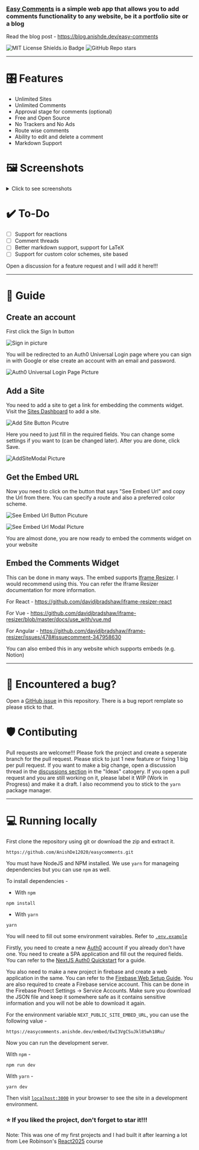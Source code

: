 ### [Easy Comments](https://easycomments.anishde.dev) is a simple web app that allows you to add comments functionality to any website, be it a portfolio site or a blog

Read the blog post - https://blog.anishde.dev/easy-comments

![MIT License Shields.io Badge](https://img.shields.io/badge/License-MIT-yellow.svg)
![GitHub Repo stars](https://img.shields.io/github/stars/AnishDe12020/easycomments?style=social)

---

# 🎛️ Features

- Unlimited Sites
- Unlimited Comments
- Approval stage for comments (optional)
- Free and Open Source
- No Trackers and No Ads
- Route wise comments
- Ability to edit and delete a comment
- Markdown Support

# 🖼️ Screenshots
<details>
  <summary>Click to see screenshots</summary>
  <img src="https://i.imgur.com/T7FOqZz.png" alt="Home Page Screenshot" />
  <img src="https://i.imgur.com/avdZnni.png" alt="Sites Page Screenshot" />
  <img src="https://i.imgur.com/S4La8wt.png" alt="Manage Comments Page Screenshot" />
  <img src="https://i.imgur.com/V7Zbzpa.png" alt="My Comments Page Screenshot" />
  <img src="https://i.imgur.com/kbu0jtt.png" alt="Leave a Comment Page Screenshot" />
</details>

# ✔️ To-Do
- [ ] Support for reactions
- [ ] Comment threads
- [ ] Better markdown support, support for LaTeX
- [ ] Support for custom color schemes, site based

Open a discussion for a feature request and I will add it here!!!


---

# 📖 Guide

## Create an account

First click the Sign In button

![Sign in picture](https://i.imgur.com/WHAqDIT.png)

You will be redirected to an Auth0 Universal Login page where you can sign in with Google or else create an account with an email and password.

![Auth0 Universal Login Page Picture](https://i.imgur.com/ruYbR4L.png)

## Add a Site

You need to add a site to get a link for embedding the comments widget. Visit the [Sites Dashboard](https://easycomments.anishde.dev/sites) to add a site.

![Add Site Button Picutre](https://i.imgur.com/I0WCwQ4.png)

Here you need to just fill in the required fields. You can change some settings if you want to (can be changed later). After you are done, click Save.

![AddSiteModal Picture](https://i.imgur.com/LhfWHl9.png)

## Get the Embed URL

Now you need to click on the button that says "See Embed Url" and copy the Url from there. You can specify a route and also a preferred color scheme.

![See Embed Url Button Picuture](https://i.imgur.com/IftMzMm.png)

![See Embed Url Modal Picture](https://i.imgur.com/IcrMPTO.png)

You are almost done, you are now ready to embed the comments widget on your website

## Embed the Comments Widget

This can be done in many ways. The embed supports [Iframe Resizer](https://github.com/davidjbradshaw/iframe-resizer). I would recommend using this. You can refer the Iframe Resizer documentation for more information.

For React - https://github.com/davidjbradshaw/iframe-resizer-react

For Vue - https://github.com/davidjbradshaw/iframe-resizer/blob/master/docs/use_with/vue.md

For Angular - https://github.com/davidjbradshaw/iframe-resizer/issues/478#issuecomment-347958630

You can also embed this in any website which supports embeds (e.g. Notion)

---

# 🐛 Encountered a bug?

Open a [GitHub issue](https://github.com/AnishDe12020/easycomments/issues) in this repository. There is a bug report remplate so please stick to that.

# 🛡️ Contibuting

Pull requests are welcome!!! Please fork the project and create a seperate branch for the pull request. Please stick to just 1 new feature or fixing 1 big per pull request. If you want to make a big change, open a discussion thread in the [discussions section](https://github.com/AnishDe12020/easycomments/discussions) in the "Ideas" catogery. If you open a pull request and you are still working on it, please label it WIP (Work in Progress) and make it a draft. I also recommend you to stick to the `yarn` package manager.

---

# 💻 Running locally

First clone the repository using git or download the zip and extract it.

`https://github.com/AnishDe12020/easycomments.git`

You must have NodeJS and NPM installed. We use `yarn` for manageing dependencies but you can use `npm` as well.

To install dependencies -

- With `npm`

```
npm install
```

- With `yarn`

```
yarn
```

You will need to fill out some environment vairables. Refer to [`.env.example`](https://github.com/AnishDe12020/easycomments/blob/main/.env.example)

Firstly, you need to create a new [Auth0](https://auth0.com/) account if you already don't have one. You need to create a SPA application and fill out the required fields. You can refer to the [NextJS Auth0 Quickstart](https://auth0.com/docs/quickstart/webapp/nextjs) for a guide.

You also need to make a new project in firebase and create a web application in the same. You can refer to the [Firebase Web Setup Guide](https://firebase.google.com/docs/web/setup). You are also required to create a Firebase service account. This can be done in the Firebase Proect Settings -> Service Accounts. Make sure you download the JSON file and keep it somewhere safe as it contains sensitive information and you will not be able to download it again.

For the environment variable `NEXT_PUBLIC_SITE_EMBED_URL`, you can use the following value -

```
https://easycomments.anishde.dev/embed/EwI3VgCSuJkl85wh18Ru/
```

Now you can run the development server.

With `npm` -

```
npm run dev
```

With `yarn` -

```
yarn dev
```

Then visit [`localhost:3000`](http://localhost:3000) in your browser to see the site in a development environment.

### ⭐ If you liked the project, don't forget to star it!!!

Note: This was one of my first projects and I had built it after learning a lot from Lee Robinson's [React2025](https://react2025.com/) course
